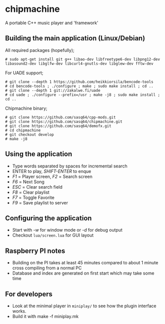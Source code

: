 chipmachine
===========

A portable C++ music player and 'framework'

## Building the main application (Linux/Debian)

All required packages (hopefully);

	# sudo apt-get install git g++ libao-dev libfreetype6-dev libpng12-dev libasound2-dev libglfw-dev libcurl4-gnutls-dev libglew-dev fftw-dev

For UADE support;

	# git clone --depth 1 https://github.com/heikkiorsila/bencode-tools
	# cd bencode-tools ; ./configure ; make ; sudo make install ; cd ..
	# git clone --depth 1 git://zakalwe.fi/uade
	# cd uade ; ./configure --prefix=/usr ; make -j8 ; sudo make install ; cd ..

Chipmachine binary;

	# git clone https://github.com/sasq64/cpp-mods.git
	# git clone https://github.com/sasq64/chipmachine.git
	# git clone https://github.com/sasq64/demofx.git
	# cd chipmachine
	# git checkout develop
	# make -j8

## Using the application

* Type words separated by spaces for incremental search
* ENTER to play, *SHIFT-ENTER* to enque
* *F1* = Player screen, *F2* = Search screen
* *F6* = Next Song
* *ESC* = Clear search field
* *F8* = Clear playlist
* *F7* = Toggle Favorite
* *F9* = Save playlist to server

## Configuring the application

* Start with *-w* for window mode or *-d* for debug output
* Checkout `lua/screen.lua` for GUI layout

## Raspberry PI notes

* Building on the PI takes at least 45 minutes compared to about 1 minute cross compiling from a normal PC
* Database and index are generated on first start which may take some time

## For developers

* Look at the minimal player in `miniplay/` to see how the plugin interface works.
* Build it with make -f miniplay.mk

